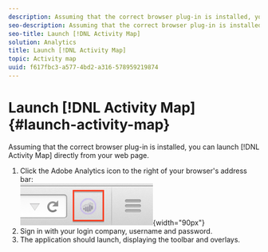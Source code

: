 ```yaml
---
description: Assuming that the correct browser plug-in is installed, you can launch [!DNL Activity Map] directly from your web page.
seo-description: Assuming that the correct browser plug-in is installed, you can launch [!DNL Activity Map] directly from your web page.
seo-title: Launch [!DNL Activity Map]
solution: Analytics
title: Launch [!DNL Activity Map]
topic: Activity map
uuid: f617fbc3-a577-4bd2-a316-578959219874
---
```


# Launch [!DNL Activity Map]{#launch-activity-map}

Assuming that the correct browser plug-in is installed, you can launch [!DNL Activity Map] directly from your web page.

1. Click the Adobe Analytics icon to the right of your browser's address bar:  
![](assets/an_icon.png){width="90px"} 
1. Sign in with your login company, username and password. 
1. The application should launch, displaying the toolbar and overlays.

